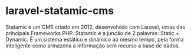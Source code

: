# laravel-statamic-cms
 Statamic é um CMS criado em 2012, desenvolvido com Laravel, umas das principais Frameworks PHP.  Statamic é a junção de 2 palavras: Static + Dynamic. É um sistema estático e dinámico ao mesmo tempo, pela forma inteligente como armazena a informação sem recurso a base de dados.
